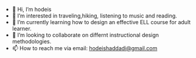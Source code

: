 - 👋 Hi, I’m hodeis
- 👀 I’m interested in traveling,hiking, listening to music and reading.
- 🌱 I’m currently learning how to design an effective ELL course for adult learner.
- 💞️ I’m looking to collaborate on differnt instructional design methodologies.
- 📫 How to reach me via email: hodeishaddadi@gmail.com
